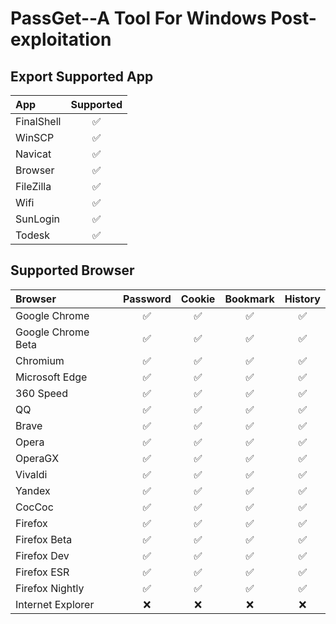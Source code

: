 # PassGet--A Tool For Windows Post-exploitation



## Export Supported App

| App            | Supported |
|:-------------------|:--------:|
| FinalShell |    ✅     |
| WinSCP |    ✅     |
| Navicat  |    ✅     |
| Browser |    ✅     |
| FileZilla  |    ✅     |
| Wifi              |    ✅     |
| SunLogin       |    ✅     |
| Todesk       |    ✅     |

## Supported Browser

| Browser            | Password | Cookie | Bookmark | History |
|:-------------------|:--------:|:------:|:--------:|:-------:|
| Google Chrome      |    ✅     |   ✅    |    ✅     |    ✅    |
| Google Chrome Beta |    ✅     |   ✅    |    ✅     |    ✅    |
| Chromium           |    ✅     |   ✅    |    ✅     |    ✅    |
| Microsoft Edge     |    ✅     |   ✅    |    ✅     |    ✅    |
| 360 Speed          |    ✅     |   ✅    |    ✅     |    ✅    |
| QQ                 |    ✅     |   ✅    |    ✅     |    ✅    |
| Brave              |    ✅     |   ✅    |    ✅     |    ✅    |
| Opera              |    ✅     |   ✅    |    ✅     |    ✅    |
| OperaGX            |    ✅     |   ✅    |    ✅     |    ✅    |
| Vivaldi            |    ✅     |   ✅    |    ✅     |    ✅    |
| Yandex             |    ✅     |   ✅    |    ✅     |    ✅    |
| CocCoc             |    ✅     |   ✅    |    ✅     |    ✅    |
| Firefox            |    ✅     |   ✅    |    ✅     |    ✅    |
| Firefox Beta       |    ✅     |   ✅    |    ✅     |    ✅    |
| Firefox Dev        |    ✅     |   ✅    |    ✅     |    ✅    |
| Firefox ESR        |    ✅     |   ✅    |    ✅     |    ✅    |
| Firefox Nightly    |    ✅     |   ✅    |    ✅     |    ✅    |
| Internet Explorer  |    ❌     |   ❌    |    ❌     |    ❌    |